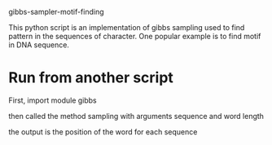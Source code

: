 gibbs-sampler-motif-finding

This python script is an implementation of gibbs sampling used to find pattern in the sequences of character.
One popular example is to find motif in DNA sequence.

# Run from another script
First, import module gibbs

then called the method sampling with arguments sequence and word length

the output is the position of the word for each sequence
